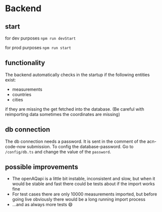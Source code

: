 # Backend

## start
for dev purposes
`npm run devStart`

for prod purposes
`npm run start`

## functionality
The backend automatically checks in the startup if the following entities exist:
- measurements
- countries
- cities

if they are missing the get fetched into the database. (Be careful with reimporting data sometimes the coordinates are missing)

## db connection
The db connection needs a password. It is sent in the comment of the acn-code-now submission.
To config the database-password. Go to `/config/db.ts` and change the value of the `password`.

## possible improvements
- The openAQapi is a little bit instable, inconsistent and slow, but when it would be stable and fast there could be tests about if the import works fine
- For test cases there are only 10000 measurements imported, but before going live obviously there would be a long running import process
- ...and as always more tests 😄
